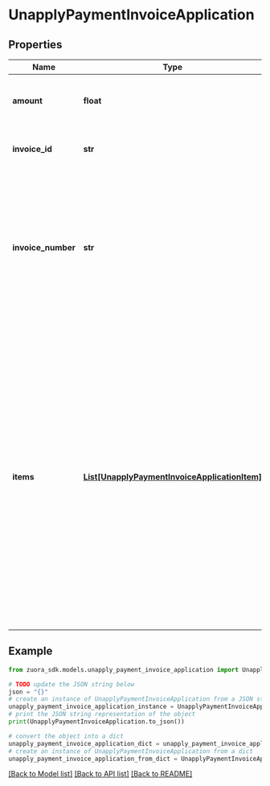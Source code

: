 # UnapplyPaymentInvoiceApplication


## Properties

Name | Type | Description | Notes
------------ | ------------- | ------------- | -------------
**amount** | **float** | The amount of the payment that is unapplied from the invoice.  | 
**invoice_id** | **str** | The unique ID of the invoice that the payment is unapplied from.  | [optional] 
**invoice_number** | **str** | The number of the invoice that the payment is unapplied from. For example, &#x60;INV00000001&#x60;.   **Note:** When both the &#x60;invoiceNumber&#x60; and &#x60;invoiceId&#x60; fields are specified, the two fields must match with each other.  | [optional] 
**items** | [**List[UnapplyPaymentInvoiceApplicationItem]**](UnapplyPaymentInvoiceApplicationItem.md) | Container for invoice items. The maximum number of items is 1,000.  **Note:** This field is only available if you have the [Invoice Item Settlement](https://knowledgecenter.zuora.com/Billing/Billing_and_Payments/Invoice_Settlement/C_Invoice_Item_Settlement) feature enabled. Invoice Item Settlement must be used together with other Invoice Settlement features (Unapplied Payments, and Credit and Debit memos).  If you wish to enable Invoice Settlement, see [Invoice Settlement Enablement and Checklist Guide](https://knowledgecenter.zuora.com/Billing/Billing_and_Payments/Invoice_Settlement/Invoice_Settlement_Migration_Checklist_and_Guide) for more information.  | [optional] 

## Example

```python
from zuora_sdk.models.unapply_payment_invoice_application import UnapplyPaymentInvoiceApplication

# TODO update the JSON string below
json = "{}"
# create an instance of UnapplyPaymentInvoiceApplication from a JSON string
unapply_payment_invoice_application_instance = UnapplyPaymentInvoiceApplication.from_json(json)
# print the JSON string representation of the object
print(UnapplyPaymentInvoiceApplication.to_json())

# convert the object into a dict
unapply_payment_invoice_application_dict = unapply_payment_invoice_application_instance.to_dict()
# create an instance of UnapplyPaymentInvoiceApplication from a dict
unapply_payment_invoice_application_from_dict = UnapplyPaymentInvoiceApplication.from_dict(unapply_payment_invoice_application_dict)
```
[[Back to Model list]](../README.md#documentation-for-models) [[Back to API list]](../README.md#documentation-for-api-endpoints) [[Back to README]](../README.md)


